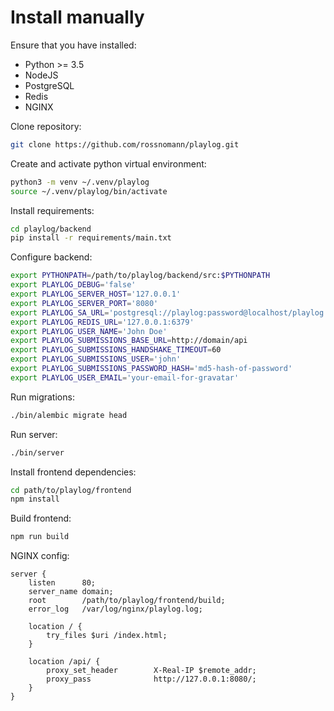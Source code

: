 # Install manually

Ensure that you have installed:

- Python >= 3.5
- NodeJS
- PostgreSQL
- Redis
- NGINX

Clone repository:

```sh
git clone https://github.com/rossnomann/playlog.git
```

Create and activate python virtual environment:

```sh
python3 -m venv ~/.venv/playlog
source ~/.venv/playlog/bin/activate
```

Install requirements:

```sh
cd playlog/backend
pip install -r requirements/main.txt
```

Configure backend:

```sh
export PYTHONPATH=/path/to/playlog/backend/src:$PYTHONPATH
export PLAYLOG_DEBUG='false'
export PLAYLOG_SERVER_HOST='127.0.0.1'
export PLAYLOG_SERVER_PORT='8080'
export PLAYLOG_SA_URL='postgresql://playlog:password@localhost/playlog'
export PLAYLOG_REDIS_URL='127.0.0.1:6379'
export PLAYLOG_USER_NAME='John Doe'
export PLAYLOG_SUBMISSIONS_BASE_URL=http://domain/api
export PLAYLOG_SUBMISSIONS_HANDSHAKE_TIMEOUT=60
export PLAYLOG_SUBMISSIONS_USER='john'
export PLAYLOG_SUBMISSIONS_PASSWORD_HASH='md5-hash-of-password'
export PLAYLOG_USER_EMAIL='your-email-for-gravatar'
```

Run migrations:

```sh
./bin/alembic migrate head
```

Run server:

```sh
./bin/server
```

Install frontend dependencies:

```sh
cd path/to/playlog/frontend
npm install
```

Build frontend:

```sh
npm run build
```

NGINX config:

```nginx
server {
    listen      80;
    server_name domain;
    root        /path/to/playlog/frontend/build;
    error_log   /var/log/nginx/playlog.log;

    location / {
        try_files $uri /index.html;
    }

    location /api/ {
        proxy_set_header        X-Real-IP $remote_addr;
        proxy_pass              http://127.0.0.1:8080/;
    }
}

```

